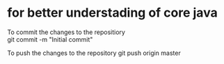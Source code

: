 # for better understading of core java
    

To commit the changes  to the repositiory    
git commit -m "Initial commit"

To push the changes to the repository
git push origin master